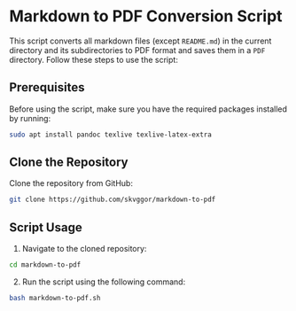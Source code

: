 # Markdown to PDF Conversion Script

This script converts all markdown files (except `README.md`) in the current directory and its subdirectories to PDF format and saves them in a `PDF` directory. Follow these steps to use the script:

## Prerequisites

Before using the script, make sure you have the required packages installed by running:

```bash
sudo apt install pandoc texlive texlive-latex-extra
```

## Clone the Repository

Clone the repository from GitHub:

```bash
git clone https://github.com/skvggor/markdown-to-pdf
```

## Script Usage

1. Navigate to the cloned repository:

```bash
cd markdown-to-pdf
```

2. Run the script using the following command:

```bash
bash markdown-to-pdf.sh
```
